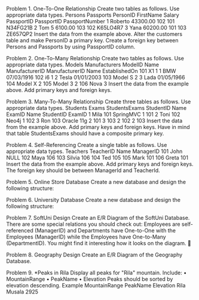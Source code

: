 Problem 1. One-To-One Relationship
Create two tables as follows. Use appropriate data types.
Persons Passports
PersonID FirstName Salary PassportID PassportID PassportNumber
1 Roberto 43300.00 102 101 N34FG21B
2 Tom 5 6100.00 103 102 K65LO4R7
3 Yana 60200.00 101 103 ZE657QP2
Insert the data from the example above.
Alter the customers table and make PersonID a primary key. Create a foreign key between Persons and Passports by using PassportID column.

Problem 2. One-To-Many Relationship
Create two tables as follows. Use appropriate data types.
Models Manufacturers
ModelID Name ManufacturerID ManufacturerID Name EstablishedOn
101 X1 1 1 BMW 07/03/1916
102 i6 1 2 Tesla 01/01/2003
103 Model S 2 3 Lada 01/05/1966
104 Model X 2
105 Model 3 2
106 Nova 3
Insert the data from the example above. Add primary keys and foreign keys.

Problem 3. Many-To-Many Relationship
Create three tables as follows. Use appropriate data types.
Students Exams StudentsExams
StudentID Name ExamID Name StudentID ExamID
1 Mila 101 SpringMVC 1 101
2 Toni 102 Neo4j 1 102
3 Ron 103 Oracle 11g 2 101
3 103
2 102
2 103
Insert the data from the example above.
Add primary keys and foreign keys. Have in mind that table StudentsExams should have a composite primary key.

Problem 4. Self-Referencing
Create a single table as follows. Use appropriate data types.
Teachers
TeacherID Name ManagerID
101 John NULL
102 Maya 106
103 Silvia 106
104 Ted 105
105 Mark 101
106 Greta 101
Insert the data from the example above. Add primary keys and foreign keys. The foreign key should be between ManagerId and TeacherId.

Problem 5. Online Store Database
Create a new database and design the following structure:

Problem 6. University Database
Create a new database and design the following structure:

Problem 7. SoftUni Design
Create an E/R Diagram of the SoftUni Database. There are some special relations you should check out: Employees are self-referenced (ManagerID) and Departments have One-to-One with the Employees (ManagerID) while the Employees have One-to-Many (DepartmentID). You might find it interesting how it looks on the diagram. 

Problem 8. Geography Design
Create an E/R Diagram of the Geography Database.

Problem 9. *Peaks in Rila
Display all peaks for "Rila" mountain. Include:
• MountainRange
• PeakName
• Elevation
Peaks should be sorted by elevation descending.
Example
MountainRange PeakName Elevation
Rila Musala 2925
